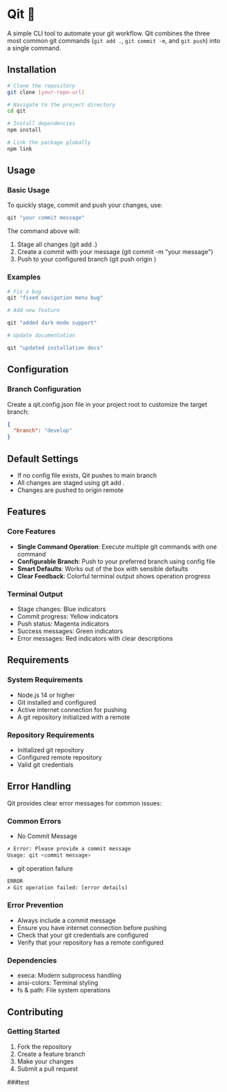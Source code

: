 # Qit 🚀

A simple CLI tool to automate your git workflow. Qit combines the three most common git commands (`git add .`, `git commit -m`, and `git push`) into a single command.

## Installation

```bash
# Clone the repository
git clone [your-repo-url]

# Navigate to the project directory
cd qit

# Install dependencies
npm install

# Link the package globally
npm link
```

## Usage

### Basic Usage

To quickly stage, commit and push your changes, use:

```bash
qit "your commit message"
```

The command above will:

1.  Stage all changes (git add .)
2.  Create a commit with your message (git commit -m "your message")
3.  Push to your configured branch (git push origin )

### Examples

```bash
# Fix a bug
qit "fixed navigation menu bug"

# Add new feature

qit "added dark mode support"

# Update documentation

qit "updated installation docs"
```

## Configuration

### Branch Configuration

Create a qit.config.json file in your project root to customize the target branch:

```json
{
  "branch": "develop"
}
```

## Default Settings

- If no config file exists, Qit pushes to main branch
- All changes are staged using git add .
- Changes are pushed to origin remote

## Features

### Core Features

- **Single Command Operation**: Execute multiple git commands with one command
- **Configurable Branch**: Push to your preferred branch using config file
- **Smart Defaults**: Works out of the box with sensible defaults
- **Clear Feedback**: Colorful terminal output shows operation progress

### Terminal Output

- Stage changes: Blue indicators
- Commit progress: Yellow indicators
- Push status: Magenta indicators
- Success messages: Green indicators
- Error messages: Red indicators with clear descriptions

## Requirements

### System Requirements

- Node.js 14 or higher
- Git installed and configured
- Active internet connection for pushing
- A git repository initialized with a remote

### Repository Requirements

- Initialized git repository
- Configured remote repository
- Valid git credentials

## Error Handling

Qit provides clear error messages for common issues:

### Common Errors

- No Commit Message

```bash
✗ Error: Please provide a commit message
Usage: qit <commit message>
```

- git operation failure

```bash
ERROR
✗ Git operation failed: [error details]
```

### Error Prevention

- Always include a commit message
- Ensure you have internet connection before pushing
- Check that your git credentials are configured
- Verify that your repository has a remote configured

### Dependencies

- execa: Modern subprocess handling
- ansi-colors: Terminal styling
- fs & path: File system operations

## Contributing

### Getting Started

1.  Fork the repository
2.  Create a feature branch
3.  Make your changes
4.  Submit a pull request

###test
